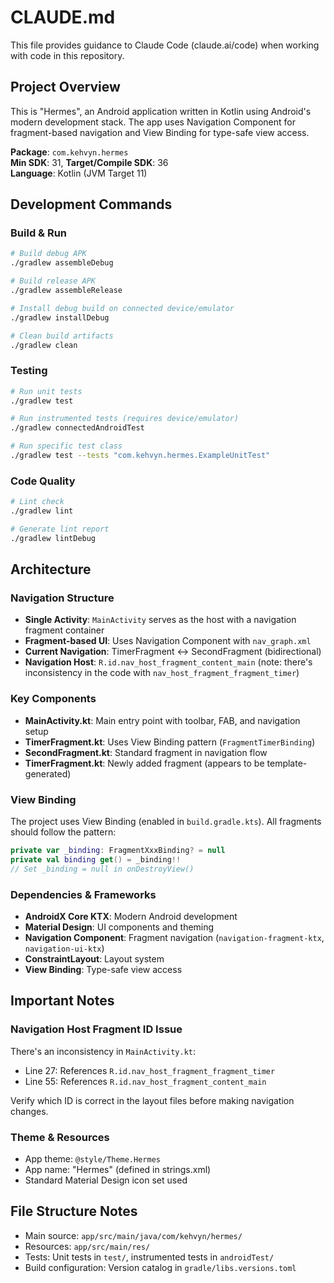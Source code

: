 # CLAUDE.md

This file provides guidance to Claude Code (claude.ai/code) when working with code in this repository.

## Project Overview

This is "Hermes", an Android application written in Kotlin using Android's modern development stack. The app uses Navigation Component for fragment-based navigation and View Binding for type-safe view access.

**Package**: `com.kehvyn.hermes`  
**Min SDK**: 31, **Target/Compile SDK**: 36  
**Language**: Kotlin (JVM Target 11)

## Development Commands

### Build & Run
```bash
# Build debug APK
./gradlew assembleDebug

# Build release APK  
./gradlew assembleRelease

# Install debug build on connected device/emulator
./gradlew installDebug

# Clean build artifacts
./gradlew clean
```

### Testing
```bash
# Run unit tests
./gradlew test

# Run instrumented tests (requires device/emulator)
./gradlew connectedAndroidTest

# Run specific test class
./gradlew test --tests "com.kehvyn.hermes.ExampleUnitTest"
```

### Code Quality
```bash
# Lint check
./gradlew lint

# Generate lint report
./gradlew lintDebug
```

## Architecture

### Navigation Structure
- **Single Activity**: `MainActivity` serves as the host with a navigation fragment container
- **Fragment-based UI**: Uses Navigation Component with `nav_graph.xml`
- **Current Navigation**: TimerFragment ↔ SecondFragment (bidirectional)
- **Navigation Host**: `R.id.nav_host_fragment_content_main` (note: there's inconsistency in the code with `nav_host_fragment_fragment_timer`)

### Key Components
- **MainActivity.kt**: Main entry point with toolbar, FAB, and navigation setup
- **TimerFragment.kt**: Uses View Binding pattern (`FragmentTimerBinding`)
- **SecondFragment.kt**: Standard fragment in navigation flow  
- **TimerFragment.kt**: Newly added fragment (appears to be template-generated)

### View Binding
The project uses View Binding (enabled in `build.gradle.kts`). All fragments should follow the pattern:
```kotlin
private var _binding: FragmentXxxBinding? = null
private val binding get() = _binding!!
// Set _binding = null in onDestroyView()
```

### Dependencies & Frameworks
- **AndroidX Core KTX**: Modern Android development
- **Material Design**: UI components and theming
- **Navigation Component**: Fragment navigation (`navigation-fragment-ktx`, `navigation-ui-ktx`)
- **ConstraintLayout**: Layout system
- **View Binding**: Type-safe view access

## Important Notes

### Navigation Host Fragment ID Issue
There's an inconsistency in `MainActivity.kt`:
- Line 27: References `R.id.nav_host_fragment_fragment_timer`  
- Line 55: References `R.id.nav_host_fragment_content_main`

Verify which ID is correct in the layout files before making navigation changes.

### Theme & Resources
- App theme: `@style/Theme.Hermes`
- App name: "Hermes" (defined in strings.xml)
- Standard Material Design icon set used

## File Structure Notes
- Main source: `app/src/main/java/com/kehvyn/hermes/`
- Resources: `app/src/main/res/`  
- Tests: Unit tests in `test/`, instrumented tests in `androidTest/`
- Build configuration: Version catalog in `gradle/libs.versions.toml`